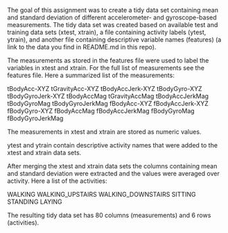 The goal of this assignment was to create a tidy data set containing mean and standard deviation of different accelerometer- and gyroscope-based measurements. The tidy data set was created based on available test and training 
data sets (xtest, xtrain), a file containing activity labels (ytest, ytrain), and another file 
containing descriptive variable names (features) (a link to the data you find in README.md in this repo). 

The measurements as stored in the features file were used to label the variables in xtest and xtrain.
For the full list of measurements see the features file.  Here a summarized list of the measurements:
  
tBodyAcc-XYZ
tGravityAcc-XYZ
tBodyAccJerk-XYZ
tBodyGyro-XYZ
tBodyGyroJerk-XYZ
tBodyAccMag
tGravityAccMag
tBodyAccJerkMag
tBodyGyroMag
tBodyGyroJerkMag
fBodyAcc-XYZ
fBodyAccJerk-XYZ
fBodyGyro-XYZ
fBodyAccMag
fBodyAccJerkMag
fBodyGyroMag
fBodyGyroJerkMag

The measurements in xtest and xtrain are stored as numeric values. 

ytest and ytrain contain descriptive activity names that were added to the xtest and xtrain data sets.

After merging the xtest and xtrain data sets the columns containing mean and standard deviation
were extracted and the values were averaged over activity. Here a list of the activities:
  
WALKING
WALKING_UPSTAIRS
WALKING_DOWNSTAIRS
SITTING
STANDING
LAYING

The resulting tidy data set has 80 columns (measurements) and 6 rows (activities).
